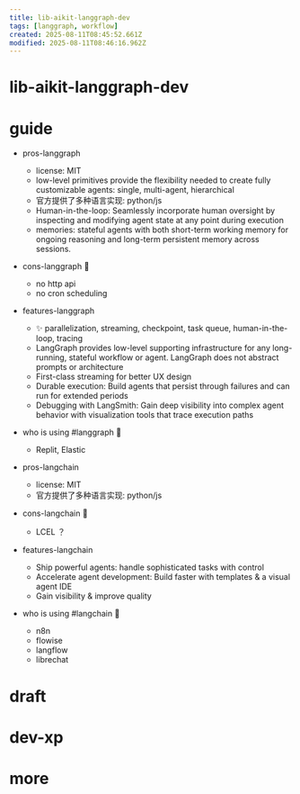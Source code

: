 ```yaml
---
title: lib-aikit-langgraph-dev
tags: [langgraph, workflow]
created: 2025-08-11T08:45:52.661Z
modified: 2025-08-11T08:46:16.962Z
---
```


# lib-aikit-langgraph-dev

# guide

- pros-langgraph
  - license: MIT
  - low-level primitives provide the flexibility needed to create fully customizable agents: single, multi-agent, hierarchical
  - 官方提供了多种语言实现: python/js
  - Human-in-the-loop: Seamlessly incorporate human oversight by inspecting and modifying agent state at any point during execution
  - memories: stateful agents with both short-term working memory for ongoing reasoning and long-term persistent memory across sessions.

- cons-langgraph 🐛
  - no http api
  - no cron scheduling

- features-langgraph
  - ✨ parallelization, streaming, checkpoint, task queue, human-in-the-loop, tracing
  - LangGraph provides low-level supporting infrastructure for any long-running, stateful workflow or agent. LangGraph does not abstract prompts or architecture
  - First-class streaming for better UX design
  - Durable execution: Build agents that persist through failures and can run for extended periods
  - Debugging with LangSmith: Gain deep visibility into complex agent behavior with visualization tools that trace execution paths

- who is using #langgraph 🌰
  - Replit, Elastic

- pros-langchain
  - license: MIT
  - 官方提供了多种语言实现: python/js

- cons-langchain 🐛
  - LCEL ？

- features-langchain
  - Ship powerful agents: handle sophisticated tasks with control
  - Accelerate agent development: Build faster with templates & a visual agent IDE
  - Gain visibility & improve quality

- who is using #langchain 🌰
  - n8n
  - flowise
  - langflow
  - librechat
# draft

# dev-xp

# more
